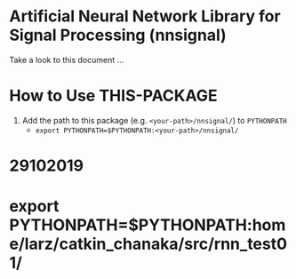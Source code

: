 # Artificial Neural Network Library for Signal Processing (nnsignal)

Take a look to this document ...

# How to Use THIS-PACKAGE
1. Add the path to this package (e.g. `<your-path>/nnsignal/`) to `PYTHONPATH`
    - `export PYTHONPATH=$PYTHONPATH:<your-path>/nnsignal/`


# 29102019
# export PYTHONPATH=$PYTHONPATH:home/larz/catkin_chanaka/src/rnn_test01/